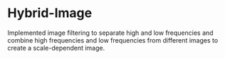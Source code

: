 # Hybrid-Image

Implemented image filtering to separate high and low frequencies and combine high frequencies and low frequencies from different images to create a scale-dependent image.
